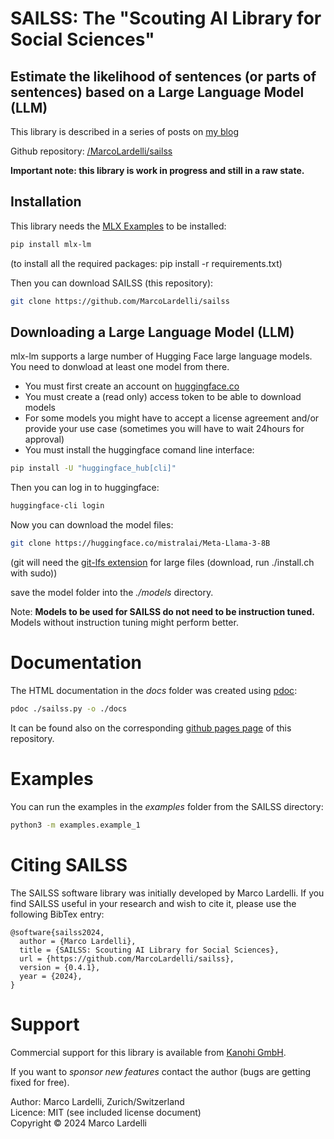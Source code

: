 
# SAILSS: The "Scouting AI Library for Social Sciences"

## Estimate the likelihood of sentences (or parts of sentences) based on a Large Language Model (LLM)

This library is described in a series of posts on [my blog](https://lardel.li/2024/07/llm_language_model_library_social_sciences.html)

Github repository: [/MarcoLardelli/sailss](https://github.com/MarcoLardelli/sailss)

**Important note: this library is work in progress and still in a raw state.**

## Installation

This library needs the [MLX Examples](https://github.com/ml-explore/mlx-examples) to be installed:

```sh
pip install mlx-lm
```

(to install all the required packages: pip install -r requirements.txt)

Then you can download SAILSS (this repository):
```sh
git clone https://github.com/MarcoLardelli/sailss
```


## Downloading a Large Language Model (LLM)

mlx-lm supports a large number of Hugging Face large language models. You need to donwload at least one model from there.

- You must first create an account on [huggingface.co](https://huggingface.co)
- You must create a (read only) access token to be able to download models
- For some models you might have to accept a license agreement and/or provide your use case (sometimes you will have to wait 24hours for approval)
- You must install the huggingface comand line interface:

```sh
pip install -U "huggingface_hub[cli]"
```

Then you can log in to huggingface:
```sh
huggingface-cli login
```
Now you can download the model files:

```sh
git clone https://huggingface.co/mistralai/Meta-Llama-3-8B
```
(git will need the [git-lfs extension](https://git-lfs.com) for large files (download, run ./install.ch with sudo))

save the model folder into the *./models* directory.

Note:
**Models to be used for SAILSS do not need to be instruction tuned.**   
Models without instruction tuning might perform better.

# Documentation

The HTML documentation in the *docs* folder was created using [pdoc](https://pdoc.dev):

```sh
pdoc ./sailss.py -o ./docs
```

It can be found also on the corresponding [github pages page](https://marcolardelli.github.io/sailss/) of this repository.

# Examples

You can run the examples in the *examples* folder from the SAILSS directory:

```sh
python3 -m examples.example_1
```


# Citing SAILSS

The SAILSS software library was initially developed by Marco Lardelli. If you find
SAILSS useful in your research and wish to cite it, please use the following
BibTex entry:

```
@software{sailss2024,
  author = {Marco Lardelli},
  title = {SAILSS: Scouting AI Library for Social Sciences},
  url = {https://github.com/MarcoLardelli/sailss},
  version = {0.4.1},
  year = {2024},
}
```

# Support

Commercial support for this library is available from [Kanohi GmbH](https://kanohi.ch).

If you want to *sponsor new features* contact the author (bugs are getting fixed for free).


Author: Marco Lardelli, Zurich/Switzerland   
Licence: MIT (see included license document)   
Copyright © 2024 Marco Lardelli   
